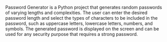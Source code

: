 Password Generator is a Python project that generates random passwords of varying lengths and complexities. The user can enter the desired password length and select the types of characters to be included in the password, such as uppercase letters, lowercase letters, numbers, and symbols. The generated password is displayed on the screen and can be used for any security purpose that requires a strong password.
